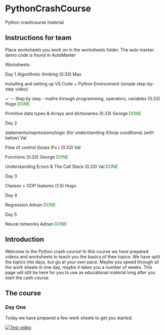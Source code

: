 # PythonCrashCourse
Python crashcourse material

## Instructions for team
Place worksheets you work on in the worksheets folder. The auto marker demo code is found in AutoMarker

Worksheets:

Day 1
Algorithmic thinking (0.33) Max

Installing and setting up VS Code + Python Environment (simple step-by-step video)

✓ -- Step by step - maths through programming, operators, variables (0.33) Hugo <font color="green">DONE</font>

Primitive data types & Arrays and dictionaries (0.33) George <font color="green">DONE</font>

Day 2

statements/expressions/logic (for understanding if/loop conditions) (with below) Val 

Flow of control (loops IFs ) (0.33) Val

Functions (0.33) George <font color="green">DONE</font>

Understanding Errors & The Call Stack (0.33) Val <font color="green">DONE</font>

Day 3

Classes + OOP features (1.0) Hugo

Day 4

Regression Adnan <font color="green">DONE</font>

Day 5

Neural networks Adnan <font color="green">DONE</font>


## Introduction

Welcome to the Python crash course! In this course we have prepared videos and worksheets to teach you the basics of thee topics. We have split the topics into days, but go at your own pace. Maybe you speed through all the work sheets in one day, maybe it takes you a number of weeks. This page will still be here for you to use as educational material long after you start the cash course. 


## The course

### Day One
Today we have prepared a few work sheets to get you started. 

[![Test video](https://img.youtube.com/vi/HSeTorzswvc/0.jpg)]([https://www.youtube.com/watch?v=YOUTUBE_VIDEO_ID_HERE](https://www.youtube.com/watch?v=HSeTorzswvc))
